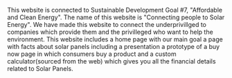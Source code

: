 This website is connected to Sustainable Development Goal #7, "Affordable and Clean Energy". The name of this website is "Connecting people to Solar Energy". We have made this website to connect the underprivillged to companies which provide them and the privilleged who want to help the environment. This website includes a home page with our main goal a page with facts about solar panels including a presentation a prototype of a buy now page in which consumers buy a product and a custom calculator(sourced from the web) which gives you all the financial details related to Solar Panels.
